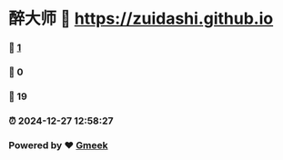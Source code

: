 # 醉大师 :link: https://zuidashi.github.io 
### :page_facing_up: [1](https://zuidashi.github.io/tag.html) 
### :speech_balloon: 0 
### :hibiscus: 19 
### :alarm_clock: 2024-12-27 12:58:27 
### Powered by :heart: [Gmeek](https://github.com/Meekdai/Gmeek)
